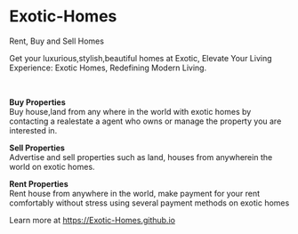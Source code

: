 # Exotic-Homes

Rent, Buy and Sell Homes

Get your luxurious,stylish,beautiful homes at Exotic,
Elevate Your Living Experience: Exotic Homes, Redefining Modern Living.

<br>

**Buy Properties** <br>
Buy house,land from any where in the world with exotic homes by contacting a realestate a agent who owns or manage the property you are interested in.

**Sell Properties** <br>
Advertise and sell properties such as land, houses from anywherein the world on exotic homes.

**Rent Properties** <br>
Rent house from anywhere in the world, make payment for your rent comfortably without stress using several payment methods on exotic homes

Learn more at https://Exotic-Homes.github.io
